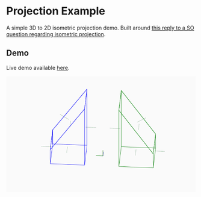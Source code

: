# Projection Example
A simple 3D to 2D isometric projection demo. Built around [this reply to a SO question regarding isometric projection](https://stackoverflow.com/a/28614357/8159678).

## Demo
Live demo available [here](https://andrewberry.github.io/projection/).

![Demo](demo.gif)